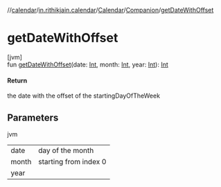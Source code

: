 //[calendar](../../../../index.md)/[in.rithikjain.calendar](../../index.md)/[Calendar](../index.md)/[Companion](index.md)/[getDateWithOffset](get-date-with-offset.md)

# getDateWithOffset

[jvm]\
fun [getDateWithOffset](get-date-with-offset.md)(date: [Int](https://kotlinlang.org/api/latest/jvm/stdlib/kotlin/-int/index.html), month: [Int](https://kotlinlang.org/api/latest/jvm/stdlib/kotlin/-int/index.html), year: [Int](https://kotlinlang.org/api/latest/jvm/stdlib/kotlin/-int/index.html)): [Int](https://kotlinlang.org/api/latest/jvm/stdlib/kotlin/-int/index.html)

#### Return

the date with the offset of the startingDayOfTheWeek

## Parameters

jvm

| | |
|---|---|
| date | day of the month |
| month | starting from index 0 |
| year |  |
